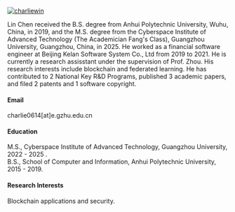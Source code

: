 

[![charliewin](https://img.shields.io/badge/charliewin-github-blue?logo=github)](https://github.com/charliewin)

Lin Chen received the B.S. degree from Anhui Polytechnic University, Wuhu, China, in 2019, and the M.S. degree from the Cyberspace Institute of Advanced Technology (The Academician Fang's Class), Guangzhou University, Guangzhou, China, in 2025. He worked as a financial software engineer at Beijing Kelan Software System Co., Ltd from 2019 to 2021. He is currently a research assisstant under the supervision of Prof. Zhou. His research interests include blockchain and federated learning. He has contributed to 2 National Key R&D Programs, published 3 academic papers, and filed 2 patents and 1 software copyright.

#### Email
charlie0614[at]e.gzhu.edu.cn

#### Education
M.S., Cyberspace Institute of Advanced Technology, Guangzhou University, 2022 - 2025 .\
B.S., School of Computer and Information, Anhui Polytechnic University, 2015 - 2019.

#### Research Interests
Blockchain applications and security.

